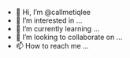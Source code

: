 - 👋 Hi, I’m @callmetiqlee
- 👀 I’m interested in ...
- 🌱 I’m currently learning ...
- 💞️ I’m looking to collaborate on ...
- 📫 How to reach me ...

<!---
callmetiqlee/callmetiqlee is a ✨ special ✨ repository because its `README.md` (this file) appears on your GitHub profile.
You can click the Preview link to take a look at your changes.
--->
